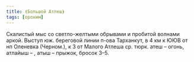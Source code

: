 ```yaml
---
title: ⦗Большой Атлеш⦘
tags: [ороним]
---
```


Скалистый мыс со светло-желтыми обрывами и пробитой волнами аркой. Выступ юж.
береговой линии п-ова Тарханкут, в 4 км к ЮЮВ от нп Оленевка (Черном.), к З от
Малого Атлеша ср. тюрк. атеш – огонь, атлайыш – , атыш – прыжок, бросок 3–5.
